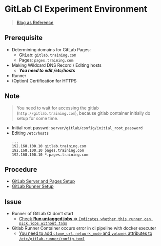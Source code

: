 # GitLab CI Experiment Environment

> [Blog as Reference](https://blogs.networld.co.jp/entry/2022/09/12/090000)

## Prerequisite

- Determining domains for GitLab Pages:
    - GitLab: `gitlab.training.com`
    - Pages: `pages.training.com`
- Making Wildcard DNS Record / Editing hosts
    - ***You need to edit /etc/hosts***
- Runner
- (Option) Certification for HTTPS

## Note

> You need to wait for accessing the gitlab (`http://gitlab.training.com`), because gitlab container initially do setup for some time.

- Initial root passwd: `server/gitlab/config/initial_root_password`
- Editing `/etc/hosts`
    ```
    ...
    192.168.100.10 gitlab.training.com
    192.168.100.10 pages.training.com
    192.168.100.10 *.pages.training.com
    ```

## Procedure

- [GitLab Server and Pages Setup](https://blogs.networld.co.jp/entry/2022/09/12/090000)
- [GitLab Runner Setup](https://blogs.networld.co.jp/entry/2022/03/10/090000)

## Issue

- Runner of GitLab CI don't start
    - [Check **Run untagged jobs** => `Indicates whether this runner can pick jobs without tags`](https://kyamisama.hatenablog.com/entry/2020/12/28/151328)
- Gitlab Runner Container occurs error in ci pipeline with docker executer
    - [You need to add `clone_url`, `network_mode` and `volumes` attributes to `/etc/gitlab-runner/config.toml`](https://qiita.com/miyah/items/fe4fa1971056b6efe36c#docker-executer-%E3%81%AE%E8%A8%AD%E5%AE%9A%E3%82%92%E8%BF%BD%E5%8A%A0)
